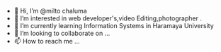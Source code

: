 - 👋 Hi, I’m @milto chaluma
- 👀 I’m interested in web developer's,video Editing,photographer .
- 🌱 I’m currently learning  Information Systems in Haramaya University 
- 💞️ I’m looking to collaborate on ...
- 📫 How to reach me ...

<!---
milto56/milto56 is a ✨ special ✨ repository because its `README.md` (this file) appears on your GitHub profile.
You can click the Preview link to take a look at your changes.
--->
